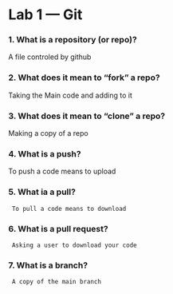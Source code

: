 # Lab 1 — Git



### 1. What is a repository (or repo)?
  A file controled by github
### 2. What does it mean to “fork” a repo?
  Taking the Main code and adding to it
### 3. What does it mean to “clone” a repo?
   Making a copy of a repo
### 4. What is a push?
  To push a code means to upload  
### 5. What ia  a pull?
     To pull a code means to download
### 6. What is a pull request?
     Asking a user to download your code
### 7. What is a branch?
     A copy of the main branch
